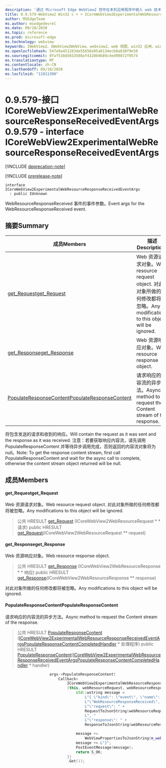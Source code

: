 ```yaml
---
description: '通过 Microsoft Edge WebView2 控件在本机应用程序中嵌入 web 技术 (HTML、CSS 和 JavaScript) '
title: 0.9.579-WebView2 Win32 c + + ICoreWebView2ExperimentalWebResourceResponseReceivedEventArgs
author: MSEdgeTeam
ms.author: msedgedevrel
ms.date: 09/10/2020
ms.topic: reference
ms.prod: microsoft-edge
ms.technology: webview
keywords: IWebView2、IWebView2WebView、webview2、web 视图、win32 应用、win32、edge、ICoreWebView2、ICoreWebView2Controller、浏览器控件、边缘 html、ICoreWebView2ExperimentalWebResourceResponseReceivedEventArgs
ms.openlocfilehash: 547e9a451283de55658a95a8134ecb8a838f9e50
ms.sourcegitcommit: 0faf538d5033508af4320b9b89c4ed99872f0574
ms.translationtype: MT
ms.contentlocale: zh-CN
ms.lasthandoff: 09/10/2020
ms.locfileid: "11011398"
---
```

# <span data-ttu-id="b45c0-104">0.9.579-接口 ICoreWebView2ExperimentalWebResourceResponseReceivedEventArgs</span><span class="sxs-lookup"><span data-stu-id="b45c0-104">0.9.579 - interface ICoreWebView2ExperimentalWebResourceResponseReceivedEventArgs</span></span> 

[!INCLUDE [deprecation-note](../../includes/deprecation-note.md)]

[!INCLUDE [prerelease-note](../../includes/prerelease-note.md)]

```
interface ICoreWebView2ExperimentalWebResourceResponseReceivedEventArgs
  : public IUnknown
```

<span data-ttu-id="b45c0-105">WebResourceResponseReceived 事件的事件参数。</span><span class="sxs-lookup"><span data-stu-id="b45c0-105">Event args for the WebResourceResponseReceived event.</span></span>

## <span data-ttu-id="b45c0-106">摘要</span><span class="sxs-lookup"><span data-stu-id="b45c0-106">Summary</span></span>

 <span data-ttu-id="b45c0-107">成员</span><span class="sxs-lookup"><span data-stu-id="b45c0-107">Members</span></span>                        | <span data-ttu-id="b45c0-108">描述</span><span class="sxs-lookup"><span data-stu-id="b45c0-108">Descriptions</span></span>
--------------------------------|---------------------------------------------
[<span data-ttu-id="b45c0-109">get_Request</span><span class="sxs-lookup"><span data-stu-id="b45c0-109">get_Request</span></span>](#get_request) | <span data-ttu-id="b45c0-110">Web 资源请求对象。</span><span class="sxs-lookup"><span data-stu-id="b45c0-110">Web resource request object.</span></span> <span data-ttu-id="b45c0-111">对此对象所做的任何修改都将被忽略。</span><span class="sxs-lookup"><span data-stu-id="b45c0-111">Any modifications to this object will be ignored.</span></span>
[<span data-ttu-id="b45c0-112">get_Response</span><span class="sxs-lookup"><span data-stu-id="b45c0-112">get_Response</span></span>](#get_response) | <span data-ttu-id="b45c0-113">Web 资源响应对象。</span><span class="sxs-lookup"><span data-stu-id="b45c0-113">Web resource response object.</span></span>
[<span data-ttu-id="b45c0-114">PopulateResponseContent</span><span class="sxs-lookup"><span data-stu-id="b45c0-114">PopulateResponseContent</span></span>](#populateresponsecontent) | <span data-ttu-id="b45c0-115">请求响应的内容流的异步方法。</span><span class="sxs-lookup"><span data-stu-id="b45c0-115">Async method to request the Content stream of the response.</span></span>

<span data-ttu-id="b45c0-116">将包含发送的请求和收到的响应。</span><span class="sxs-lookup"><span data-stu-id="b45c0-116">Will contain the request as it was sent and the response as it was received.</span></span> <span data-ttu-id="b45c0-117">注意：若要获取响应内容流，请先调用 PopulateResponseContent 并等待异步调用完成，否则返回的内容流对象将为 null。</span><span class="sxs-lookup"><span data-stu-id="b45c0-117">Note: To get the response content stream, first call PopulateResponseContent and wait for the async call to complete, otherwise the content stream object returned will be null.</span></span>

## <span data-ttu-id="b45c0-118">成员</span><span class="sxs-lookup"><span data-stu-id="b45c0-118">Members</span></span>

#### <span data-ttu-id="b45c0-119">get_Request</span><span class="sxs-lookup"><span data-stu-id="b45c0-119">get_Request</span></span> 

<span data-ttu-id="b45c0-120">Web 资源请求对象。</span><span class="sxs-lookup"><span data-stu-id="b45c0-120">Web resource request object.</span></span> <span data-ttu-id="b45c0-121">对此对象所做的任何修改都将被忽略。</span><span class="sxs-lookup"><span data-stu-id="b45c0-121">Any modifications to this object will be ignored.</span></span>

> <span data-ttu-id="b45c0-122">公共 HRESULT [get_Request](#get_request) (ICoreWebView2WebResourceRequest \* \* 请求) </span><span class="sxs-lookup"><span data-stu-id="b45c0-122">public HRESULT [get_Request](#get_request)(ICoreWebView2WebResourceRequest \*\* request)</span></span>

#### <span data-ttu-id="b45c0-123">get_Response</span><span class="sxs-lookup"><span data-stu-id="b45c0-123">get_Response</span></span> 

<span data-ttu-id="b45c0-124">Web 资源响应对象。</span><span class="sxs-lookup"><span data-stu-id="b45c0-124">Web resource response object.</span></span>

> <span data-ttu-id="b45c0-125">公共 HRESULT [get_Response](#get_response) (ICoreWebView2WebResourceResponse \* \* 响应) </span><span class="sxs-lookup"><span data-stu-id="b45c0-125">public HRESULT [get_Response](#get_response)(ICoreWebView2WebResourceResponse \*\* response)</span></span>

<span data-ttu-id="b45c0-126">对此对象所做的任何修改都将被忽略。</span><span class="sxs-lookup"><span data-stu-id="b45c0-126">Any modifications to this object will be ignored.</span></span>

#### <span data-ttu-id="b45c0-127">PopulateResponseContent</span><span class="sxs-lookup"><span data-stu-id="b45c0-127">PopulateResponseContent</span></span> 

<span data-ttu-id="b45c0-128">请求响应的内容流的异步方法。</span><span class="sxs-lookup"><span data-stu-id="b45c0-128">Async method to request the Content stream of the response.</span></span>

> <span data-ttu-id="b45c0-129">公共 HRESULT [PopulateResponseContent](#populateresponsecontent) ([ICoreWebView2ExperimentalWebResourceResponseReceivedEventArgsPopulateResponseContentCompletedHandler](icorewebview2experimentalwebresourceresponsereceivedeventargspopulateresponsecontentcompletedhandler.md) \* 处理程序) </span><span class="sxs-lookup"><span data-stu-id="b45c0-129">public HRESULT [PopulateResponseContent](#populateresponsecontent)([ICoreWebView2ExperimentalWebResourceResponseReceivedEventArgsPopulateResponseContentCompletedHandler](icorewebview2experimentalwebresourceresponsereceivedeventargspopulateresponsecontentcompletedhandler.md) \* handler)</span></span>

```cpp
                    args->PopulateResponseContent(
                        Callback<
                            ICoreWebView2ExperimentalWebResourceResponseReceivedEventArgsPopulateResponseContentCompletedHandler>(
                            [this, webResourceRequest, webResourceResponse](HRESULT result) {
                                std::wstring message =
                                    L"{ \"kind\": \"event\", \"name\": "
                                    L"\"WebResourceResponseReceived\", \"args\": {"
                                    L"\"request\": " +
                                    RequestToJsonString(webResourceRequest.get()) +
                                    L", "
                                    L"\"response\": " +
                                    ResponseToJsonString(webResourceResponse.get()) + L"}";

                                message +=
                                    WebViewPropertiesToJsonString(m_webviewEventSource.get());
                                message += L"}";
                                PostEventMessage(message);
                                return S_OK;
                            })
                            .Get());
```

